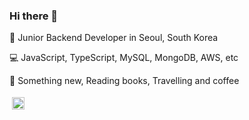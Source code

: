### Hi there 👋


📍 Junior Backend Developer in Seoul, South Korea <br> 


💻  JavaScript, TypeScript, MySQL, MongoDB, AWS, etc <br>


💓  Something new, Reading books, Travelling and coffee 

<p align="left">
 <a href="sunmin.dev@gmail.com"> <img src=	https://img.shields.io/badge/Gmail-D14836?style=for-the-badge&logo=gmail&logoColor=white alt="Python" height="20" style="vertical-align:top; margin:4px"></a>
</p>




<!--
**Sunmin0520/Sunmin0520** is a ✨ _special_ ✨ repository because its `README.md` (this file) appears on your GitHub profile.

Here are some ideas to get you started:

- 🔭 I’m currently working on ...
- 🌱 I’m currently learning ...
- 👯 I’m looking to collaborate on ...
- 🤔 I’m looking for help with ...
- 💬 Ask me about ...
- 📫 How to reach me: ...
- 😄 Pronouns: ...
- ⚡ Fun fact: ...


![Top Langs](https://github-readme-stats.vercel.app/api/top-langs/?username=Sunmin0520&theme=tokyonight) //자주 쓰는 언어보여줌
https://github.com/alexandresanlim/Badges4-README.md-Profile //프로필 아이콘
-->
